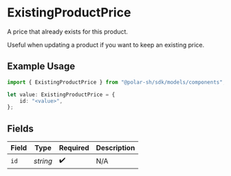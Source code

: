 # ExistingProductPrice

A price that already exists for this product.

Useful when updating a product if you want to keep an existing price.

## Example Usage

```typescript
import { ExistingProductPrice } from "@polar-sh/sdk/models/components";

let value: ExistingProductPrice = {
    id: "<value>",
};
```

## Fields

| Field              | Type               | Required           | Description        |
| ------------------ | ------------------ | ------------------ | ------------------ |
| `id`               | *string*           | :heavy_check_mark: | N/A                |